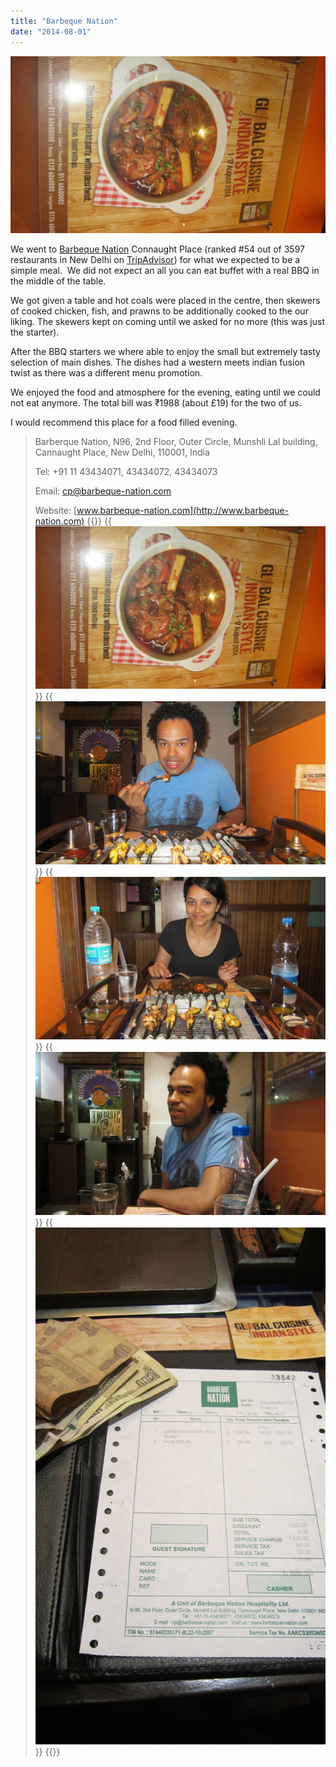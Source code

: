 ```yaml
---
title: "Barbeque Nation"
date: "2014-08-01"
---
```


![Barbeque Nation](images/IMG_4093-e1406968292699-575x1024.jpg)

We went to [Barbeque Nation](http://www.tripadvisor.co.uk/Restaurant_Review-g304551-d4312086-Reviews-Barbeque_Nation-New_Delhi_National_Capital_Territory_of_Delhi.html "Barbeque Nation on TripAdvisor") Connaught Place (ranked #54 out of 3597 restaurants in New Delhi on [TripAdvisor](http://www.tripadvisor.co.uk/Restaurant_Review-g304551-d4312086-Reviews-Barbeque_Nation-New_Delhi_National_Capital_Territory_of_Delhi.html "Barbeque Nation on TripAdvisor")) for what we expected to be a simple meal.  We did not expect an all you can eat buffet with a real BBQ in the middle of the table.

We got given a table and hot coals were placed in the centre, then skewers of cooked chicken, fish, and prawns to be additionally cooked to the our liking. The skewers kept on coming until we asked for no more (this was just the starter).

After the BBQ starters we where able to enjoy the small but extremely tasty selection of main dishes. The dishes had a western meets indian fusion twist as there was a different menu promotion.

We enjoyed the food and atmosphere for the evening, eating until we could not eat anymore. The total bill was ₹1988 (about £19) for the two of us.

I would recommend this place for a food filled evening.



> Barberque Nation, N96, 2nd Floor, Outer Circle, Munshli Lal building, Cannaught Place, New Delhi, 110001, India
> 
> Tel: +91 11 43434071, 43434072, 43434073
> 
> Email: cp@barbeque-nation.com
> 
> Website: [www.barbeque-nation.com](http://www.barbeque-nation.com)
{{<gallery>}}
  {{<img src="images/IMG_4093-e1406968292699.jpg" oriantation="portrait">}}
  {{<img src="images/IMG_4092.jpg">}}
  {{<img src="images/IMG_4091.jpg">}}
  {{<img src="images/IMG_4096.jpg">}}
  {{<img src="images/IMG_4097.jpg" oriantation="portrait">}}
{{</gallery>}}
